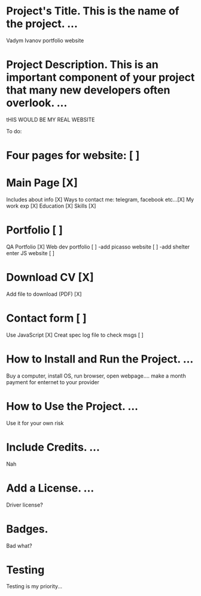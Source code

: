 # Project's Title. This is the name of the project. ...
Vadym Ivanov portfolio website

# Project Description. This is an important component of your project that many new developers often overlook. ...
tHIS WOULD BE MY REAL WEBSITE

To do:
# Four pages for website: [ ]
# Main Page [X]
Includes about info [X]
Ways to contact me: telegram, facebook etc...[X]
My work exp [X]
Education [X]
Skills [X]
# Portfolio [ ]
QA Portfolio [X]
Web dev portfolio [ ]
-add picasso website [ ]
-add shelter enter JS website [ ]
# Download CV [X]
Add file to download (PDF) [X]
# Contact form [ ]
Use JavaScript [X]
Creat spec log file to check  msgs [ ]

# How to Install and Run the Project. ...
Buy a computer, install OS, run browser, open webpage.... make a month payment for enternet to your provider

# How to Use the Project. ...
Use it for your own risk

# Include Credits. ...
Nah

# Add a License. ...
Driver license?

# Badges.
Bad what?

# Testing
Testing is my priority...